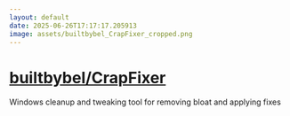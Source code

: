 ```yaml
---
layout: default
date: 2025-06-26T17:17:17.205913
image: assets/builtbybel_CrapFixer_cropped.png
---
```


# [builtbybel/CrapFixer](https://github.com/builtbybel/CrapFixer)

Windows cleanup and tweaking tool for removing bloat and applying fixes
